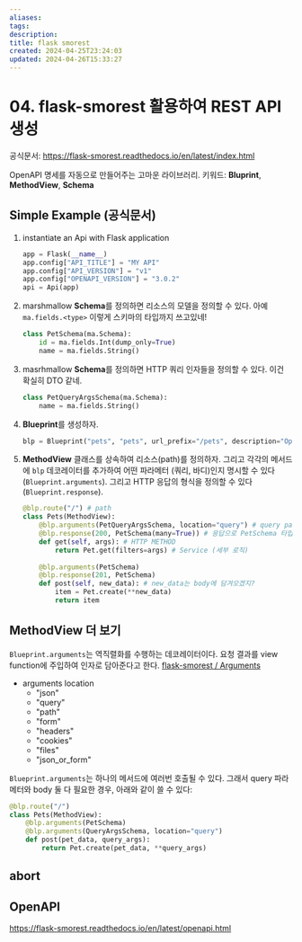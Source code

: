 ```yaml
---
aliases: 
tags: 
description:
title: flask smorest
created: 2024-04-25T23:24:03
updated: 2024-04-26T15:33:27
---
```


# 04. flask-smorest 활용하여 REST API 생성

공식문서: <https://flask-smorest.readthedocs.io/en/latest/index.html>

OpenAPI 명세를 자동으로 만들어주는 고마운 라이브러리. 키워드: **Bluprint**, **MethodView**, **Schema**

## Simple Example (공식문서)

1. instantiate an Api with Flask application

    ```python
    app = Flask(__name__)
    app.config["API_TITLE"] = "MY API"
    app.config["API_VERSION"] = "v1"
    app.config["OPENAPI_VERSION"] = "3.0.2"
    api = Api(app)
    ```

2. marshmallow **Schema**를 정의하면 리소스의 모델을 정의할 수 있다. 아예 `ma.fields.<type>` 이렇게 스키마의 타입까지 쓰고있네!

    ```python
    class PetSchema(ma.Schema):
        id = ma.fields.Int(dump_only=True)
        name = ma.fields.String()
    ```

3. masrhmallow **Schema**를 정의하면 HTTP 쿼리 인자들을 정의할 수 있다. 이건 확실히 DTO 같네.

    ```python
    class PetQueryArgsSchema(ma.Schema):
        name = ma.fields.String()
    ```

4. **Blueprint**를 생성하자.

    ```python
    blp = Blueprint("pets", "pets", url_prefix="/pets", description="Operations on pets")
    ```

5. **MethodView** 클래스를 상속하여 리소스(path)를 정의하자. 그리고 각각의 메서드에 `blp` 데코레이터를 추가하여 어떤 파라메터 (쿼리, 바디)인지 명시할 수 있다(`Blueprint.arguments`). 그리고 HTTP 응답의 형식을 정의할 수 있다(`Blueprint.response`).

    ```python
    @blp.route("/") # path
    class Pets(MethodView):
        @blp.arguments(PetQueryArgsSchema, location="query") # query param으로 요청을 받겠다.
        @blp.response(200, PetSchema(many=True)) # 응답으로 PetSchema 타입을 주겠다. 그런데 리스트로 주겠다.
        def get(self, args): # HTTP METHOD
            return Pet.get(filters=args) # Service (세부 로직)
        
        @blp.arguments(PetSchema)
        @blp.response(201, PetSchema)
        def post(self, new_data): # new_data는 body에 담겨오겠지?
            item = Pet.create(**new_data)
            return item
    ```

## MethodView 더 보기

`Blueprint.arguments`는 역직렬화를 수행하는 데코레이터이다. 요청 결과를 view function에 주입하여 인자로 담아준다고 한다. [flask-smorest / Arguments](https://flask-smorest.readthedocs.io/en/latest/index.html)

- arguments location
  - "json"
  - "query"
  - "path"
  - "form"
  - "headers"
  - "cookies"
  - "files"
  - "json_or_form"

`Blueprint.arguments`는 하나의 메서드에 여러번 호출될 수 있다. 그래서 query 파라메터와 body 둘 다 필요한 경우, 아래와 같이 쓸 수 있다:

```python
@blp.route("/")
class Pets(MethodView):
    @blp.arguments(PetSchema)
    @blp.arguments(QueryArgsSchema, location="query")
    def post(pet_data, query_args):
        return Pet.create(pet_data, **query_args)
```

## abort

## OpenAPI 

<https://flask-smorest.readthedocs.io/en/latest/openapi.html>
